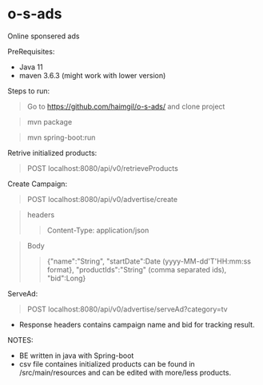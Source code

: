 # o-s-ads
Online sponsered ads

PreRequisites:
- Java 11
- maven 3.6.3 (might work with lower version)

Steps to run:
 > Go to https://github.com/haimgil/o-s-ads/ and clone project 
 
 > mvn package
 
 > mvn spring-boot:run
 
Retrive initialized products:
  > POST localhost:8080/api/v0/retrieveProducts

Create Campaign:
  > POST localhost:8080/api/v0/advertise/create

  > headers
  >> Content-Type: application/json
  
  > Body
  >> {"name":"String", "startDate":Date (yyyy-MM-dd'T'HH:mm:ss format}, "productIds":"String" (comma separated ids), "bid":Long}

ServeAd:
  > POST localhost:8080/api/v0/advertise/serveAd?category=tv
  * Response headers contains campaign name and bid for tracking result.
 
 NOTES:
 * BE written in java with Spring-boot
 * csv file containes initialized products can be found in /src/main/resources and can be edited with more/less products. 
